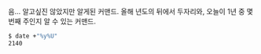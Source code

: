 음... 알고싶진 않았지만 알게된 커맨드. 올해 년도의 뒤에서 두자리와, 오늘이 1년 중 몇번째 주인지 알 수 있는 커맨드.

```bash
$ date +"%y%U"
2140
```
